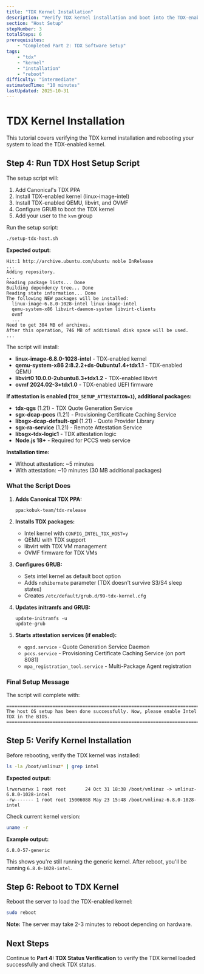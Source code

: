 ```yaml
---
title: "TDX Kernel Installation"
description: "Verify TDX kernel installation and boot into the TDX-enabled kernel"
section: "Host Setup"
stepNumber: 3
totalSteps: 6
prerequisites:
    - "Completed Part 2: TDX Software Setup"
tags:
    - "tdx"
    - "kernel"
    - "installation"
    - "reboot"
difficulty: "intermediate"
estimatedTime: "10 minutes"
lastUpdated: 2025-10-31
---
```


# TDX Kernel Installation

This tutorial covers verifying the TDX kernel installation and rebooting your system to load the TDX-enabled kernel.

## Step 4: Run TDX Host Setup Script

The setup script will:

1. Add Canonical's TDX PPA
2. Install TDX-enabled kernel (linux-image-intel)
3. Install TDX-enabled QEMU, libvirt, and OVMF
4. Configure GRUB to boot the TDX kernel
5. Add your user to the `kvm` group

Run the setup script:

```bash
./setup-tdx-host.sh
```

**Expected output:**

```
Hit:1 http://archive.ubuntu.com/ubuntu noble InRelease
...
Adding repository.
...
Reading package lists... Done
Building dependency tree... Done
Reading state information... Done
The following NEW packages will be installed:
  linux-image-6.8.0-1028-intel linux-image-intel
  qemu-system-x86 libvirt-daemon-system libvirt-clients
  ovmf
  ...
Need to get 304 MB of archives.
After this operation, 746 MB of additional disk space will be used.
...
```

The script will install:

-   **linux-image-6.8.0-1028-intel** - TDX-enabled kernel
-   **qemu-system-x86 2:8.2.2+ds-0ubuntu1.4+tdx1.1** - TDX-enabled QEMU
-   **libvirt0 10.0.0-2ubuntu8.3+tdx1.2** - TDX-enabled libvirt
-   **ovmf 2024.02-3+tdx1.0** - TDX-enabled UEFI firmware

**If attestation is enabled (`TDX_SETUP_ATTESTATION=1`), additional packages:**

-   **tdx-qgs** (1.21) - TDX Quote Generation Service
-   **sgx-dcap-pccs** (1.21) - Provisioning Certificate Caching Service
-   **libsgx-dcap-default-qpl** (1.21) - Quote Provider Library
-   **sgx-ra-service** (1.21) - Remote Attestation Service
-   **libsgx-tdx-logic1** - TDX attestation logic
-   **Node.js 18+** - Required for PCCS web service

**Installation time:**

-   Without attestation: ~5 minutes
-   With attestation: ~10 minutes (30 MB additional packages)

### What the Script Does

1. **Adds Canonical TDX PPA:**

    ```
    ppa:kobuk-team/tdx-release
    ```

2. **Installs TDX packages:**

    - Intel kernel with `CONFIG_INTEL_TDX_HOST=y`
    - QEMU with TDX support
    - libvirt with TDX VM management
    - OVMF firmware for TDX VMs

3. **Configures GRUB:**

    - Sets intel kernel as default boot option
    - Adds `nohibernate` parameter (TDX doesn't survive S3/S4 sleep states)
    - Creates `/etc/default/grub.d/99-tdx-kernel.cfg`

4. **Updates initramfs and GRUB:**

    ```
    update-initramfs -u
    update-grub
    ```

5. **Starts attestation services (if enabled):**
    - `qgsd.service` - Quote Generation Service Daemon
    - `pccs.service` - Provisioning Certificate Caching Service (on port 8081)
    - `mpa_registration_tool.service` - Multi-Package Agent registration

### Final Setup Message

The script will complete with:

```
========================================================================
The host OS setup has been done successfully. Now, please enable Intel TDX in the BIOS.
========================================================================
```

## Step 5: Verify Kernel Installation

Before rebooting, verify the TDX kernel was installed:

```bash
ls -la /boot/vmlinuz* | grep intel
```

**Expected output:**

```
lrwxrwxrwx 1 root root       24 Oct 31 18:38 /boot/vmlinuz -> vmlinuz-6.8.0-1028-intel
-rw------- 1 root root 15006088 May 23 15:48 /boot/vmlinuz-6.8.0-1028-intel
```

Check current kernel version:

```bash
uname -r
```

**Example output:**

```
6.8.0-57-generic
```

This shows you're still running the generic kernel. After reboot, you'll be running `6.8.0-1028-intel`.

## Step 6: Reboot to TDX Kernel

Reboot the server to load the TDX-enabled kernel:

```bash
sudo reboot
```

**Note:** The server may take 2-3 minutes to reboot depending on hardware.

## Next Steps

Continue to **Part 4: TDX Status Verification** to verify the TDX kernel loaded successfully and check TDX status.
